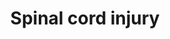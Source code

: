 ---
annotations:
- id: CL:0000129
  parent: animal cell
  type: Cell Type Ontology
  value: microglial cell
- id: CL:0011001
  parent: animal cell
  type: Cell Type Ontology
  value: spinal cord motor neuron
- id: CL:0000236
  parent: native cell
  type: Cell Type Ontology
  value: B cell
- id: DOID:319
  parent: central nervous system disease
  type: Disease Ontology
  value: spinal cord disease
- id: PW:0000013
  parent: disease pathway
  type: Pathway Ontology
  value: disease pathway
- id: CL:0002606
  parent: animal cell
  type: Cell Type Ontology
  value: astrocyte of the spinal cord
- id: CL:0000128
  parent: animal cell
  type: Cell Type Ontology
  value: oligodendrocyte
- id: CL:0000100
  parent: animal cell
  type: Cell Type Ontology
  value: motor neuron
- id: PW:0000178
  parent: disease pathway
  type: Pathway Ontology
  value: neurological disorder pathway
- id: CL:0000576
  parent: native cell
  type: Cell Type Ontology
  value: monocyte
- id: CL:0000235
  parent: native cell
  type: Cell Type Ontology
  value: macrophage
- id: CL:0000084
  parent: native cell
  type: Cell Type Ontology
  value: T cell
- id: DOID:2055
  parent: disease of mental health
  type: Disease Ontology
  value: post-traumatic stress disorder
- id: CL:0000775
  parent: animal cell
  type: Cell Type Ontology
  value: neutrophil
authors:
- DMicael
- MaintBot
- Nsalomonis
- Egonw
- Ariutta
- Mkutmon
- Evelo
- Zari
- Khanspers
- Lindarieswijk
- DeSl
- Eweitz
- Susan
citedin:
- link: PMC9377275
  title: 'Identifying Drug-Induced Liver Injury Associated With Inflammation-Drug
    and Drug-Drug Interactions in Pharmacologic Treatments for COVID-19 by Bioinformatics
    and System Biology Analyses: The Role of Pregnane X Receptor (2022)'
- link: PMC9574221
  title: Identification of potential drug targets for vascular dementia and carotid
    plaques by analyzing underlying molecular signatures shared by them (2022)
communities:
- Diseases
- ExRNA
description: This pathway provides an overview of cell types, therapeutic targets,
  drugs, new proposed targets and pathways implicated in spinal cord injury. Spinal
  cord injury is a complex multistep process that involves the regulation of gene
  expression and signaling in motor neurons, oligodentrocytes, microglia, and astrocytes
  that trigger immediate immune responses lasting several weeks. Within 24 hours,
  chemoattractants  and cytokines released from the site of injury activate neutrophils
  which further recruit B and T cells or recruit monocytes that ultimately result
  in infiltration and activation by microglia and macrophages. These immune responses
  result in inflammation, excitotoxicity, cell death, formation of glial scar, and
  suppression of axonal regeneration. An increase in the expression of cell cycle
  genes further results in proliferation of astrocytes and microglia that leads to
  apoptosis and necrosis of oligodentrocytes and neurons. An example therapy is the
  administration of the immunosuppressant FK506, also used in transplantation to offer
  neuroprotection.  Proteins on this pathway have targeted assays available via the
  [CPTAC Assay Portal](https://assays.cancer.gov/available_assays?wp_id=WP2431).
last-edited: 2025-03-09
ndex: d168358f-8b64-11eb-9e72-0ac135e8bacf
organisms:
- Homo sapiens
redirect_from:
- /index.php/Pathway:WP2431
- /instance/WP2431
- /instance/WP2431_r137807
revision: r137807
schema-jsonld:
- '@context': https://schema.org/
  '@id': https://wikipathways.github.io/pathways/WP2431.html
  '@type': Dataset
  creator:
    '@type': Organization
    name: WikiPathways
  description: This pathway provides an overview of cell types, therapeutic targets,
    drugs, new proposed targets and pathways implicated in spinal cord injury. Spinal
    cord injury is a complex multistep process that involves the regulation of gene
    expression and signaling in motor neurons, oligodentrocytes, microglia, and astrocytes
    that trigger immediate immune responses lasting several weeks. Within 24 hours,
    chemoattractants  and cytokines released from the site of injury activate neutrophils
    which further recruit B and T cells or recruit monocytes that ultimately result
    in infiltration and activation by microglia and macrophages. These immune responses
    result in inflammation, excitotoxicity, cell death, formation of glial scar, and
    suppression of axonal regeneration. An increase in the expression of cell cycle
    genes further results in proliferation of astrocytes and microglia that leads
    to apoptosis and necrosis of oligodentrocytes and neurons. An example therapy
    is the administration of the immunosuppressant FK506, also used in transplantation
    to offer neuroprotection.  Proteins on this pathway have targeted assays available
    via the [CPTAC Assay Portal](https://assays.cancer.gov/available_assays?wp_id=WP2431).
  keywords:
  - 2-Methoxyestradiol
  - ACAN
  - AIF1
  - ANXA1
  - APEX1
  - AQP1
  - AQP4
  - ARG1
  - Arachidonic acid
  - BCAN
  - BDNF
  - BTG2
  - C1QB
  - C5
  - CASP3
  - CCL2
  - CCND1
  - CCNG1
  - CCR2
  - CD47
  - CDC42
  - CDK1
  - CDK2
  - CDK4
  - CDKN1B
  - CHST11
  - COL2A1
  - COL4A1
  - CSPG4
  - CXCL1
  - CXCL10
  - CXCL2
  - CXCL8
  - E2F1
  - E2F5
  - EGFR
  - EGR1
  - EPHA4
  - EPHNB2
  - FCGR2A
  - FECHP1
  - FK506
  - FKBP1A
  - FOS
  - FOXO3
  - GADD45A
  - GAP43
  - GDNF
  - GFAP
  - GJA1
  - GRIN1
  - ICAM1
  - IFNG
  - IL1A
  - IL1B
  - IL1R1
  - IL2
  - IL4
  - IL6
  - KLK8
  - LEP
  - LGALS3
  - LILRB3
  - LTB
  - LTB4
  - LTB4R
  - MAG
  - MAPK1
  - MAPK3
  - MBP
  - MIF
  - MMP12
  - MMP9
  - MYC
  - NCAN
  - NGFR
  - 'NO'
  - NOS1
  - NOS2
  - NOX4
  - NR4A1
  - NTN1
  - OMG
  - Olomoucine
  - PD 168393
  - PDYN
  - PGH2
  - PLA2G2A
  - PLA2G5
  - PLA2G6
  - PLXNA2
  - PPP3CA
  - PRB1
  - PRKCA
  - PTGS2
  - PTPRA
  - PTPRZ1
  - RAC1
  - RB1
  - RGMA
  - RHOA
  - RHOB
  - RHOC
  - ROCK2
  - ROS
  - RTN4
  - RTN4R
  - SELP
  - SEMA6A
  - SLIT1
  - SLIT2
  - SLIT3
  - SOX9
  - TACR1
  - TGFB1
  - TLR4
  - TNF
  - TNFSF13
  - TNFSF13B
  - TP53
  - VCAN
  - VIM
  - XYLT1
  - ZFP36
  - melittin
  license: CC0
  name: Spinal cord injury
seo: CreativeWork
title: Spinal cord injury
wpid: WP2431
---